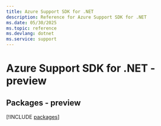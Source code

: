 ```yaml
---
title: Azure Support SDK for .NET
description: Reference for Azure Support SDK for .NET
ms.date: 05/30/2025
ms.topic: reference
ms.devlang: dotnet
ms.service: support
---
```

# Azure Support SDK for .NET - preview
## Packages - preview
[!INCLUDE [packages](support-index.md)]